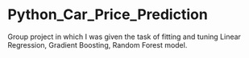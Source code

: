 # Python_Car_Price_Prediction
Group project in which I was given the task of fitting and tuning Linear Regression, Gradient Boosting, Random Forest model.
